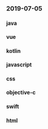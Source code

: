 ### 2019-07-05

#### java

#### vue

#### kotlin

#### javascript

#### css

#### objective-c

#### swift

#### html

